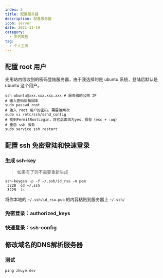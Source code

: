 ```yaml
---
index: 3
title: 配置服务器
description: 配置服务器
icon: server
date: 2021-11-19
category:
  - 系列教程
tag:
  - 个人主页
---
```


## 配置 root 用户

先用站内信收到的密码登陆服务器，由于我选择的是 ubuntu 系统，登陆后默认是 ubuntu 这个用户。

```shell
ssh ubuntu@xxx.xxx.xxx.xxx # 服务器的公网 IP
# 输入密码后按回车
sudo passwd root
# 输入 root 用户的密码，需要输两次
sudo vi /etc/ssh/sshd_config
# 找到PermitRootLogin，将它后面改为yes，保存（esc + :wq）
# 重启 ssh 服务
sudo service ssh restart
```

## 配置 ssh 免密登陆和快速登录

### 生成 ssh-key

> 如果有了则不需要重新生成

```shell
ssh-keygen -p -f ~/.ssh/id_rsa -m pem
 3228  cd ~/.ssh
 3229  ls
```



将你本地的 `~/.ssh/id_rsa.pub` 的内容粘贴到服务器上 `~/.ssh/`



### 免密登录：authorized_keys







### 快速登录：ssh-config









## 修改域名的DNS解析服务器





### 测试

```
ping zhuye.dev
```
